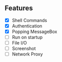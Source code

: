 ## Features

- [x] Shell Commands
- [x] Authentication
- [x] Popping MessageBox
- [ ] Run on startup
- [ ] File I/O
- [ ] Screenshot
- [ ] Network Proxy
